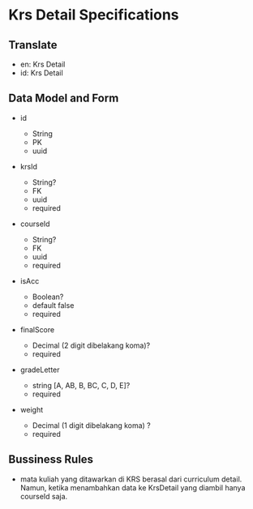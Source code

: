 # Krs Detail Specifications

## Translate

- en: Krs Detail
- id: Krs Detail

## Data Model and Form

- id
  - String
  - PK
  - uuid
- krsId
  - String?
  - FK
  - uuid
  - required
- courseId
  - String?
  - FK
  - uuid
  - required
- isAcc
  - Boolean?
  - default false
  - required

- finalScore
  - Decimal (2 digit dibelakang koma)?
  - required
- gradeLetter
  - string [A, AB, B, BC, C, D, E]?
  - required
- weight
  - Decimal (1 digit dibelakang koma) ?
  - required

## Bussiness Rules

- mata kuliah yang ditawarkan di KRS berasal dari curriculum detail. Namun, ketika menambahkan data ke KrsDetail yang diambil hanya courseId saja.
